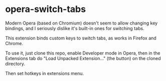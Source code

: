 opera-switch-tabs
================================

Modern Opera (based on Chromium) doesn't seem to allow changing key bindings, and
I seriously dislike it's built-in ones for switching tabs.

This extension binds custom keys to switch tabs, as works in Firefox and Chrome.

To use it, just clone this repo, enable Developer mode in Opera, then in the
Extensions tab do "Load Unpacked Extension..." (the button) on the cloned directory.

Then set hotkeys in extensions menu.
